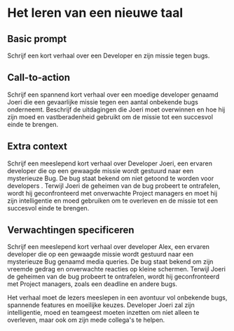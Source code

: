 # Het leren van een nieuwe taal

## Basic prompt

Schrijf een kort verhaal over een Developer en zijn missie tegen bugs.

## Call-to-action

Schrijf een spannend kort verhaal over een moedige developer genaamd Joeri die een gevaarlijke missie tegen een aantal
onbekende
bugs onderneemt. Beschrijf de uitdagingen die Joeri moet overwinnen en hoe hij zijn moed en
vastberadenheid gebruikt om de missie tot een succesvol einde te brengen.

## Extra context

Schrijf een meeslepend kort verhaal over Developer Joeri, een ervaren developer die op een gewaagde missie wordt
gestuurd naar een mysterieuze Bug. De bug staat bekend om niet getoond te worden voor developers . Terwijl Joeri de
geheimen van de bug probeert te ontrafelen, wordt hij geconfronteerd met onverwachte
Project managers en moet hij zijn intelligentie en moed gebruiken om te overleven en de missie tot een succesvol einde
te
brengen.

## Verwachtingen specificeren

Schrijf een meeslepend kort verhaal over developer Alex, een ervaren developer die op een gewaagde missie wordt
gestuurd naar een mysterieuze Bug genaamd media queries. De bug staat bekend om zijn vreemde gedrag en onverwachte
reacties op kleine schermen. Terwijl Joeri de geheimen van de bug probeert te ontrafelen, wordt hij geconfronteerd
met
Project managers, zoals een deadline en andere bugs.

Het verhaal moet de lezers meeslepen in een avontuur vol onbekende bugs, spannende features en moeilijke keuzes.
Developer Joeri zal zijn intelligentie, moed en teamgeest moeten inzetten om niet alleen te overleven, maar ook om zijn
mede collega's te helpen.